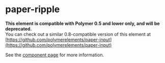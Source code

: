 paper-ripple
============

**This element is compatible with Polymer 0.5 and lower only, and will be deprecated.**  
You can check out a similar 0.8-compatible version of this element at [https://github.com/polymerelements/paper-input](https://github.com/polymerelements/paper-input)

See the [component page](https://www.polymer-project.org/0.5/docs/elements/paper-ripple.html) for more information.
